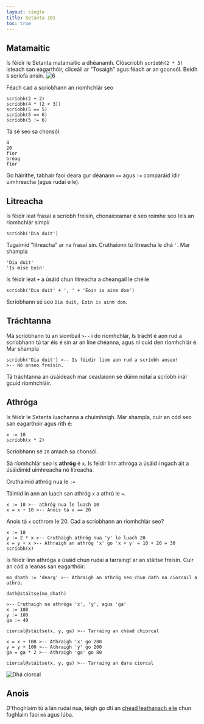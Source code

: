```yaml
---
layout: single
title: Setanta 101
toc: true
---
```


## Matamaitic

Is féidir le Setanta matamaitic a dhéanamh.
Clóscríobh `scríobh(2 * 3)` isteach san eagarthóir, cliceáil ar "Tosaigh" agus féach ar an gconsól. Beidh `6` scríofa ansin.
![6](/assets/images/teagaisc/teagaisc06.png)

Féach cad a scríobhann an ríomhchlár seo

```
scríobh(2 + 2)
scríobh(4 * (2 + 3))
scríobh(5 == 5)
scríobh(5 == 6)
scríobh(5 != 6)
```

Tá sé seo sa chonsól.


```
4
20
fíor
bréag
fíor
```

Go háirithe, tabhair faoi deara gur déanann `==` agus `!=` comparáid idir uimhreacha (agus rudaí eile).

## Litreacha

Is féidir leat frasaí a scríobh freisin, chonaiceamar é seo roimhe seo leis an ríomhchlár simplí
```
scríobh('Dia duit')
```

Tugaimid "litreacha" ar na frasaí sin. Cruthaíonn tú litreacha le dhá `'`. Mar shampla
```
'Dia duit'
'Is mise Eoin'
```

Is féidir leat `+` a úsáid chun litreacha a cheangail le chéile

```
scríobh('Dia duit' + ', ' + 'Eoin is ainm dom')
```

Scríobhann sé seo `Dia duit, Eoin is ainm dom`.

## Tráchtanna

Má scríobhann tú an siombail `>--` i do ríomhchlár, Is trácht é aon rud a scríobhann tú tar éis é sin ar an líne chéanna, agus ní cuid den ríomhchlár é. Mar shampla

```
scríobh('Dia duit') >-- Is féidir liom aon rud a scríobh anseo!
>-- Nó anseo freisin.
```

Tá tráchtanna an úsáideach mar ceadaíonn sé dúinn nótaí a scríobh inár gcuid ríomhchláir.

## Athróga

Is féidir le Setanta luachanna a chuimhnigh. Mar shampla, cuir an cód seo san eagarthóir agus rith é:

```
x := 10
scríobh(x * 2)
```

Scríobhann sé `20` amach sa chonsól.

Sá ríomhchlár seo is **athróg** é `x`. Is féidir linn athróga a úsáid i ngach áit a úsáidimid uimhreacha nó litreacha.

Cruthaímid athróg nua le `:=`

Táimid in ann an luach san athróg `x` a athrú le `=`.

```
x := 10 >-- athróg nua le luach 10
x = x + 10 >-- Anois tá x == 20
```

Anois tá `x` cothrom le 20. Cad a scríobhann an ríomhchlár seo?

```
x := 10
y := 2 * x >-- Cruthaigh athróg nua 'y' le luach 20
x = y + x >-- Athraigh an athróg 'x' go 'x + y' = 10 + 20 = 30
scríobh(x)
```

Is féidir linn athróga a úsáid chun rudaí a tarraingt ar an stáitse freisin. Cuir an cód a leanas san eagarthóir:

```
mo_dhath := 'dearg' >-- Athraigh an athróg seo chun dath na ciorcail a athrú.

dath@stáitse(mo_dhath)

>-- Cruthaigh na athróga 'x', 'y', agus 'ga'
x := 100
y := 100
ga := 40

ciorcal@stáitse(x, y, ga) >-- Tarraing an chéad chiorcal

x = x + 100 >-- Athraigh 'x' go 200
y = y + 100 >-- Athraigh 'y' go 200
ga = ga * 2 >-- Athraigh 'ga' go 80

ciorcal@stáitse(x, y, ga) >-- Tarraing an dara ciorcal
```

![Dhá ciorcal](/assets/images/teagaisc/dhaciorcal.gif)

## Anois
D'fhoghlaim tú a lán rudaí nua, téigh go dtí an [chéad leathanach eile](/gaeilge/04-ma-lub) chun foghlaim faoi `má` agus lúba.
